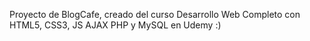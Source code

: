 Proyecto de BlogCafe, creado del curso Desarrollo Web Completo con HTML5, CSS3, JS AJAX PHP y MySQL en Udemy :)
